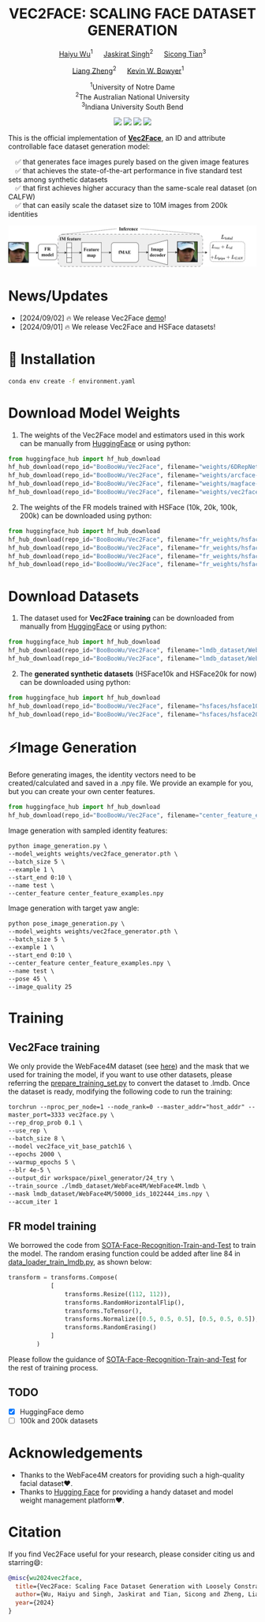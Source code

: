 <div align="center">

# VEC2FACE: SCALING FACE DATASET GENERATION

[Haiyu Wu](https://haiyuwu.netlify.app/)<sup>1</sup> &emsp; [Jaskirat Singh](https://1jsingh.github.io/)<sup>2</sup> &emsp; [Sicong Tian](https://github.com/sicongT)<sup>3</sup>   

[Liang Zheng](https://zheng-lab.cecs.anu.edu.au/)<sup>2</sup> &emsp; [Kevin W. Bowyer](https://www3.nd.edu/~kwb/)<sup>1</sup> &emsp;  

<sup>1</sup>University of Notre Dame<br>
<sup>2</sup>The Australian National University<br>
<sup>3</sup>Indiana University South Bend

[//]: # (TODO)
<a href='https://haiyuwu.github.io/vec2face.github.io/'><img src='https://img.shields.io/badge/Project-Page-blue'></a>
<a href=''><img src='https://img.shields.io/badge/Paper-arXiv-red'></a>
<a href='https://huggingface.co/BooBooWu/Vec2Face'><img src='https://img.shields.io/badge/%F0%9F%A4%97%20Hugging%20Face-Model-orange'></a>
<a href='https://huggingface.co/spaces/BooBooWu/Vec2Face'><img src='https://img.shields.io/badge/%F0%9F%A4%97%20Hugging%20Face-Demo-green'></a>

</div>

This is the official implementation of **[Vec2Face](https://haiyuwu.github.io/vec2face.github.io/)**, an ID and attribute controllable face dataset generation model:

&emsp;✅ that generates face images purely based on the given image features<br>
&emsp;✅ that achieves the state-of-the-art performance in five standard test sets among synthetic datasets<br>
&emsp;✅ that first achieves higher accuracy than the same-scale real dataset (on CALFW)<br>
&emsp;✅ that can easily scale the dataset size to 10M images from 200k identities<br>


<img src='asset/architech.png'>

# News/Updates
- [2024/09/02] 🔥 We release Vec2Face [demo](https://huggingface.co/spaces/BooBooWu/Vec2Face)!
- [2024/09/01] 🔥 We release Vec2Face and HSFace datasets!

# :wrench: Installation
```bash
conda env create -f environment.yaml
```

# Download Model Weights
1) The weights of the Vec2Face model and estimators used in this work can be manually from [HuggingFace](https://huggingface.co/BooBooWu/Vec2Face) or using python:
```python
from huggingface_hub import hf_hub_download
hf_hub_download(repo_id="BooBooWu/Vec2Face", filename="weights/6DRepNet_300W_LP_AFLW2000.pth", local_dir="./")
hf_hub_download(repo_id="BooBooWu/Vec2Face", filename="weights/arcface-r100-glint360k.pth", local_dir="./")
hf_hub_download(repo_id="BooBooWu/Vec2Face", filename="weights/magface-r100-glint360k.pth", local_dir="./")
hf_hub_download(repo_id="BooBooWu/Vec2Face", filename="weights/vec2face_generator.pth", local_dir="./")
```
2) The weights of the FR models trained with HSFace (10k, 20k, 100k, 200k) can be downloaded using python:
```python
from huggingface_hub import hf_hub_download
hf_hub_download(repo_id="BooBooWu/Vec2Face", filename="fr_weights/hsface10k.pth", local_dir="./")
hf_hub_download(repo_id="BooBooWu/Vec2Face", filename="fr_weights/hsface20k.pth", local_dir="./")
hf_hub_download(repo_id="BooBooWu/Vec2Face", filename="fr_weights/hsface100k.pth", local_dir="./")
hf_hub_download(repo_id="BooBooWu/Vec2Face", filename="fr_weights/hsface200k.pth", local_dir="./")
```

# Download Datasets
1) The dataset used for **Vec2Face training** can be downloaded from manually from  [HuggingFace](https://huggingface.co/BooBooWu/Vec2Face) or using python:
```python
from huggingface_hub import hf_hub_download
hf_hub_download(repo_id="BooBooWu/Vec2Face", filename="lmdb_dataset/WebFace4M/WebFace4M.lmdb", local_dir="./")
hf_hub_download(repo_id="BooBooWu/Vec2Face", filename="lmdb_dataset/WebFace4M/50000_ids_1022444_ims.npy", local_dir="./")
```
2) The **generated synthetic datasets** (HSFace10k and HSFace20k for now) can be downloaded using python:
```python
from huggingface_hub import hf_hub_download
hf_hub_download(repo_id="BooBooWu/Vec2Face", filename="hsfaces/hsface10k.lmdb", local_dir="./")
hf_hub_download(repo_id="BooBooWu/Vec2Face", filename="hsfaces/hsface20k.lmdb", local_dir="./")
```

# ⚡Image Generation
Before generating images, the identity vectors need to be created/calculated and saved in a .npy file. We provide an example for you, but you can create your own center features.  
```python
from huggingface_hub import hf_hub_download
hf_hub_download(repo_id="BooBooWu/Vec2Face", filename="center_feature_examples.npy", local_dir="./")
```

Image generation with sampled identity features:
```commandline
python image_generation.py \
--model_weights weights/vec2face_generator.pth \
--batch_size 5 \
--example 1 \
--start_end 0:10 \
--name test \
--center_feature center_feature_examples.npy
```
Image generation with target yaw angle:
```commandline
python pose_image_generation.py \
--model_weights weights/vec2face_generator.pth \
--batch_size 5 \
--example 1 \
--start_end 0:10 \
--center_feature center_feature_examples.npy \
--name test \
--pose 45 \
--image_quality 25
```

# Training
## Vec2Face training
We only provide the WebFace4M dataset (see [here](https://github.com/HaiyuWu/vec2face?tab=readme-ov-file#download-datasets)) and the mask that we used for training the model, if you want to use other datasets, please referring the 
[prepare_training_set.py](https://github.com/HaiyuWu/vec2face/blob/main/Scripts/prepare_training_set.py) to convert the dataset to .lmdb.
Once the dataset is ready, modifying the following code to run the training:
```commandline
torchrun --nproc_per_node=1 --node_rank=0 --master_addr="host_addr" --master_port=3333 vec2face.py \
--rep_drop_prob 0.1 \
--use_rep \
--batch_size 8 \
--model vec2face_vit_base_patch16 \
--epochs 2000 \
--warmup_epochs 5 \
--blr 4e-5 \
--output_dir workspace/pixel_generator/24_try \
--train_source ./lmdb_dataset/WebFace4M/WebFace4M.lmdb \
--mask lmdb_dataset/WebFace4M/50000_ids_1022444_ims.npy \
--accum_iter 1
```

## FR model training
We borrowed the code from [SOTA-Face-Recognition-Train-and-Test](https://github.com/HaiyuWu/SOTA-Face-Recognition-Train-and-Test) to train the model. The random erasing function could be added after line 84 in [data_loader_train_lmdb.py](https://github.com/HaiyuWu/SOTA-Face-Recognition-Train-and-Test/blob/main/data/data_loader_train_lmdb.py), as shown below:
```python
transform = transforms.Compose(
            [
                transforms.Resize((112, 112)),
                transforms.RandomHorizontalFlip(),
                transforms.ToTensor(),
                transforms.Normalize([0.5, 0.5, 0.5], [0.5, 0.5, 0.5]),
                transforms.RandomErasing()
            ]
        )
```
Please follow the guidance of [SOTA-Face-Recognition-Train-and-Test](https://github.com/HaiyuWu/SOTA-Face-Recognition-Train-and-Test) for the rest of training process.

## TODO
- [x] HuggingFace demo
- [ ] 100k and 200k datasets

# Acknowledgements
- Thanks to the WebFace4M creators for providing such a high-quality facial dataset❤️.
- Thanks to [Hugging Face](https://huggingface.co/) for providing a handy dataset and model weight management platform❤️.

# Citation
If you find Vec2Face useful for your research, please consider citing us and starring😄:

```bibtex
@misc{wu2024vec2face,
  title={Vec2Face: Scaling Face Dataset Generation with Loosely Constrained Vectors},
  author={Wu, Haiyu and Singh, Jaskirat and Tian, Sicong and Zheng, Liang and Bowyer, Kevin W.},
  year={2024}
}
```
